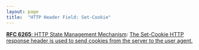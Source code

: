 ```yaml
---
layout: page
title:  "HTTP Header Field: Set-Cookie"
---
```


[**RFC 6265**: HTTP State Management Mechanism](/specs/IETF/RFC/6265 "This document defines the HTTP Cookie and Set-Cookie header fields. These header fields can be used by HTTP servers to store state (called cookies) at HTTP user agents, letting the servers maintain a stateful session over the mostly stateless HTTP protocol. Although cookies have many historical infelicities that degrade their security and privacy, the Cookie and Set-Cookie header fields are widely used on the Internet."): [The Set-Cookie HTTP response header is used to send cookies from the server to the user agent.]()

